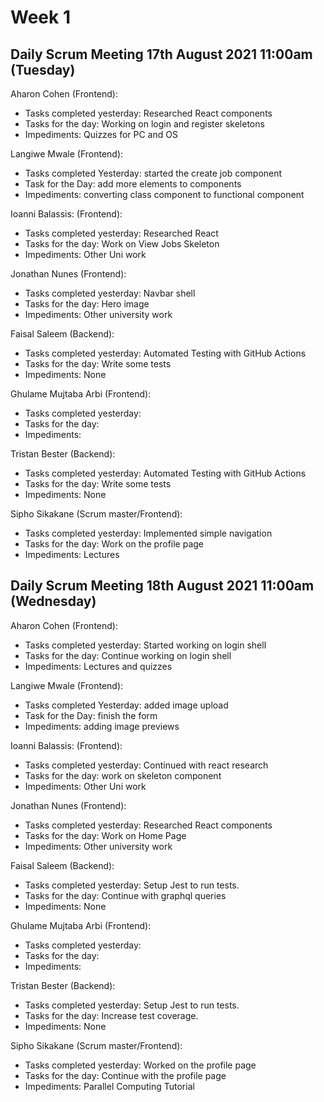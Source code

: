 # Week 1

## Daily Scrum Meeting 17th August 2021 11:00am (Tuesday)

Aharon Cohen (Frontend):
- Tasks completed yesterday: Researched React components
- Tasks for the day: Working on login and register skeletons
- Impediments: Quizzes for PC and OS

Langiwe Mwale (Frontend):
- Tasks completed Yesterday: started the create job component
- Task for the Day: add more elements to components
- Impediments: converting class component to functional component

Ioanni Balassis: (Frontend):
- Tasks completed yesterday: Researched React
- Tasks for the day: Work on View Jobs Skeleton
- Impediments: Other Uni work

Jonathan Nunes (Frontend):
- Tasks completed yesterday: Navbar shell
- Tasks for the day: Hero image
- Impediments: Other university work

Faisal Saleem (Backend):
- Tasks completed yesterday: Automated Testing with GitHub Actions
- Tasks for the day: Write some tests
- Impediments: None

Ghulame Mujtaba Arbi (Frontend):
- Tasks completed yesterday: 
- Tasks for the day: 
- Impediments: 

Tristan Bester (Backend):
- Tasks completed yesterday: Automated Testing with GitHub Actions
- Tasks for the day: Write some tests
- Impediments: None

Sipho Sikakane (Scrum master/Frontend):
- Tasks completed yesterday:  Implemented simple navigation
- Tasks for the day: Work on the profile page
- Impediments: Lectures

## Daily Scrum Meeting 18th August 2021 11:00am (Wednesday)

Aharon Cohen (Frontend):
- Tasks completed yesterday: Started working on login shell
- Tasks for the day: Continue working on login shell
- Impediments: Lectures and quizzes

Langiwe Mwale (Frontend):
- Tasks completed Yesterday: added image upload
- Task for the Day: finish the form
- Impediments: adding image previews

Ioanni Balassis: (Frontend):
- Tasks completed yesterday: Continued with react research
- Tasks for the day: work on skeleton component
- Impediments: Other Uni work

Jonathan Nunes (Frontend):
- Tasks completed yesterday: Researched React components
- Tasks for the day: Work on Home Page
- Impediments: Other university work

Faisal Saleem (Backend):
- Tasks completed yesterday: Setup Jest to run tests.
- Tasks for the day: Continue with graphql queries
- Impediments: None

Ghulame Mujtaba Arbi (Frontend):
- Tasks completed yesterday: 
- Tasks for the day: 
- Impediments: 

Tristan Bester (Backend):
- Tasks completed yesterday: Setup Jest to run tests.
- Tasks for the day: Increase test coverage.
- Impediments: None

Sipho Sikakane (Scrum master/Frontend):
- Tasks completed yesterday:  Worked on the profile page
- Tasks for the day: Continue with the profile page
- Impediments: Parallel Computing Tutorial



